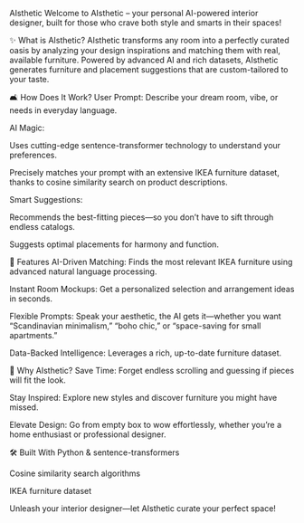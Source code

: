 AIsthetic
Welcome to AIsthetic – your personal AI-powered interior designer, built for those who crave both style and smarts in their spaces!

✨ What is AIsthetic?
AIsthetic transforms any room into a perfectly curated oasis by analyzing your design inspirations and matching them with real, available furniture. Powered by advanced AI and rich datasets, AIsthetic generates furniture and placement suggestions that are custom-tailored to your taste.

🛋️ How Does It Work?
User Prompt: Describe your dream room, vibe, or needs in everyday language.

AI Magic:

Uses cutting-edge sentence-transformer technology to understand your preferences.

Precisely matches your prompt with an extensive IKEA furniture dataset, thanks to cosine similarity search on product descriptions.

Smart Suggestions:

Recommends the best-fitting pieces—so you don’t have to sift through endless catalogs.

Suggests optimal placements for harmony and function.

🚀 Features
AI-Driven Matching: Finds the most relevant IKEA furniture using advanced natural language processing.

Instant Room Mockups: Get a personalized selection and arrangement ideas in seconds.

Flexible Prompts: Speak your aesthetic, the AI gets it—whether you want “Scandinavian minimalism,” “boho chic,” or “space-saving for small apartments.”

Data-Backed Intelligence: Leverages a rich, up-to-date furniture dataset.

🎯 Why AIsthetic?
Save Time: Forget endless scrolling and guessing if pieces will fit the look.

Stay Inspired: Explore new styles and discover furniture you might have missed.

Elevate Design: Go from empty box to wow effortlessly, whether you’re a home enthusiast or professional designer.

🛠️ Built With
Python & sentence-transformers

Cosine similarity search algorithms

IKEA furniture dataset

Unleash your interior designer—let AIsthetic curate your perfect space!
